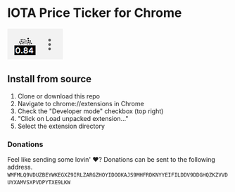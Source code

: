 # IOTA Price Ticker for Chrome

![screenshot](images/screenshot.png)

## Install from source
1. Clone or download this repo
2. Navigate to chrome://extensions in Chrome
3. Check the "Developer mode" checkbox (top right)
4. "Click on Load unpacked extension..."
5. Select the extension directory

### Donations
Feel like sending some lovin' :heart:? Donations can be sent to the following address.
```WMFMLQ9VDUZBEYWKEGXZ9IRLZARGZHOYIDOOKAJS9MHFRDKNYYEIFILDDV9DDGHQZKZVVDUYXAMVSXPVDPYTXE9LKW```